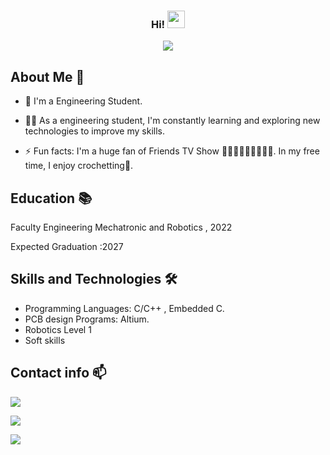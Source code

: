 <h3 align="center">
Hi!
  <img src="https://media.giphy.com/media/hvRJCLFzcasrR4ia7z/giphy.gif" width="28">
</h3>
<!-- Typing SVG by DenverCoder1 - https://github.com/DenverCoder1/readme-typing-svg -->
<p align="center">
  <a href="https://github.com/DenverCoder1/readme-typing-svg"><img src="https://readme-typing-svg.herokuapp.com/?lines=Welcome%20to%20my%20profile;Always%20learning&font=Fira%20Code&center=true&width=440&height=45&color=f75c7e&vCenter=true&size=22"></a>
</p> 
  




## About Me 🚀
- 🏢 I'm a Engineering Student.
 - 👨‍💻 As a engineering student, I'm constantly learning and 
 exploring new technologies to improve my skills.

 - ⚡️ Fun facts: 
 I'm a huge fan of Friends TV Show 👩‍🦱👩‍🦰👩👨👨‍🦱👨.  In my free time, I enjoy crochetting🧶.
 
## Education 📚

Faculty Engineering Mechatronic and Robotics , 2022
<p></p> Expected Graduation :2027</P>

## Skills and Technologies 🛠 
- Programming Languages: C/C++ , Embedded C.
- PCB design Programs: Altium.
- Robotics Level 1
- Soft skills
 
 ## Contact info 📫


<a href="https://www.linkedin.com/in/yousef-amgad-a836a2300" target="_blank"><img src="https://img.shields.io/badge/-Yousef%20Amgad-0077B5?style=for-the-badge&logo=Linkedin&logoColor=white"/></a>


<a href="yousefamgadnagy@gmail.com" target="_blank"><img src="https://img.shields.io/badge/-Yousef%20Amgad-EA2328?style=for-the-badge&logo=Gmail&logoColor=red"/></a>


<a href="https://wa.me/+201287981661" target="_blank"><img src="https://img.shields.io/badge/-Yousef%20Amgad-25D366?style=for-the-badge&logo=WhatsApp&logoColor=white"/></a>
